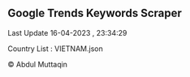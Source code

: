 

## Google Trends Keywords Scraper 
 
Last Update 16-04-2023 , 23:34:29

Country List :
VIETNAM.json



© Abdul Muttaqin 
